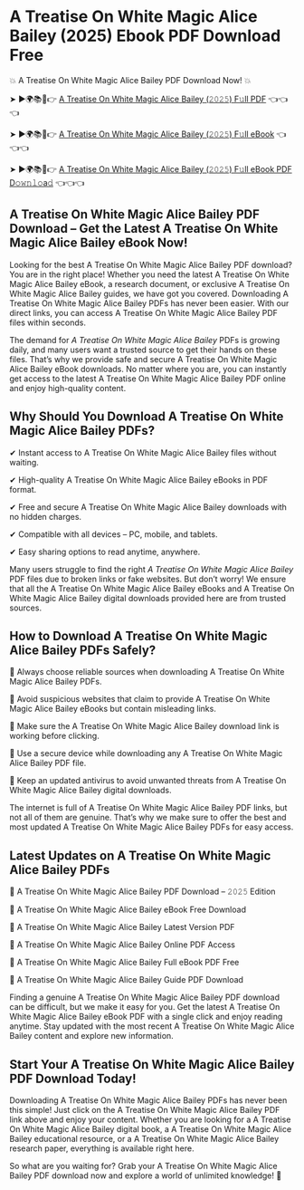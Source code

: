 # A Treatise On White Magic Alice Bailey (2025) Ebook PDF Download Free

💥 A Treatise On White Magic Alice Bailey PDF Download Now! 💥

➤ ►🌍📚📱👉 [A Treatise On White Magic Alice Bailey (𝟸𝟶𝟸𝟻) F𝚞ll PDF](https://getpdf.xyz/a-treatise-on-white-magic-alice-bailey) 👈👈👈


➤ ►🌍📚📱👉 [A Treatise On White Magic Alice Bailey (𝟸𝟶𝟸𝟻) F𝚞ll eBook](https://getpdf.xyz/a-treatise-on-white-magic-alice-bailey) 👈👈👈


➤ ►🌍📚📱👉 [A Treatise On White Magic Alice Bailey (𝟸𝟶𝟸𝟻) F𝚞ll eBook PDF D𝚘𝚠𝚗𝚕𝚘a𝚍](https://getpdf.xyz/a-treatise-on-white-magic-alice-bailey) 👈👈👈


## A Treatise On White Magic Alice Bailey PDF Download – Get the Latest A Treatise On White Magic Alice Bailey eBook Now!

Looking for the best A Treatise On White Magic Alice Bailey PDF download? You are in the right place! Whether you need the latest A Treatise On White Magic Alice Bailey eBook, a research document, or exclusive A Treatise On White Magic Alice Bailey guides, we have got you covered. Downloading A Treatise On White Magic Alice Bailey PDFs has never been easier. With our direct links, you can access A Treatise On White Magic Alice Bailey PDF files within seconds.

The demand for *A Treatise On White Magic Alice Bailey* PDFs is growing daily, and many users want a trusted source to get their hands on these files. That’s why we provide safe and secure A Treatise On White Magic Alice Bailey eBook downloads. No matter where you are, you can instantly get access to the latest A Treatise On White Magic Alice Bailey PDF online and enjoy high-quality content.

## Why Should You Download A Treatise On White Magic Alice Bailey PDFs?

✔ Instant access to A Treatise On White Magic Alice Bailey files without waiting.

✔ High-quality A Treatise On White Magic Alice Bailey eBooks in PDF format.

✔ Free and secure A Treatise On White Magic Alice Bailey downloads with no hidden charges.

✔ Compatible with all devices – PC, mobile, and tablets.

✔ Easy sharing options to read anytime, anywhere.

Many users struggle to find the right *A Treatise On White Magic Alice Bailey* PDF files due to broken links or fake websites. But don’t worry! We ensure that all the A Treatise On White Magic Alice Bailey eBooks and A Treatise On White Magic Alice Bailey digital downloads provided here are from trusted sources.

## How to Download A Treatise On White Magic Alice Bailey PDFs Safely?

📌 Always choose reliable sources when downloading A Treatise On White Magic Alice Bailey PDFs.

📌 Avoid suspicious websites that claim to provide A Treatise On White Magic Alice Bailey eBooks but contain misleading links.

📌 Make sure the A Treatise On White Magic Alice Bailey download link is working before clicking.

📌 Use a secure device while downloading any A Treatise On White Magic Alice Bailey PDF file.

📌 Keep an updated antivirus to avoid unwanted threats from A Treatise On White Magic Alice Bailey digital downloads.

The internet is full of A Treatise On White Magic Alice Bailey PDF links, but not all of them are genuine. That’s why we make sure to offer the best and most updated A Treatise On White Magic Alice Bailey PDFs for easy access.

## Latest Updates on A Treatise On White Magic Alice Bailey PDFs

🔹 A Treatise On White Magic Alice Bailey PDF Download – 𝟸𝟶𝟸𝟻 Edition

🔹 A Treatise On White Magic Alice Bailey eBook Free Download

🔹 A Treatise On White Magic Alice Bailey Latest Version PDF

🔹 A Treatise On White Magic Alice Bailey Online PDF Access

🔹 A Treatise On White Magic Alice Bailey Full eBook PDF Free

🔹 A Treatise On White Magic Alice Bailey Guide PDF Download

Finding a genuine A Treatise On White Magic Alice Bailey PDF download can be difficult, but we make it easy for you. Get the latest A Treatise On White Magic Alice Bailey eBook PDF with a single click and enjoy reading anytime. Stay updated with the most recent A Treatise On White Magic Alice Bailey content and explore new information.

## Start Your A Treatise On White Magic Alice Bailey PDF Download Today!

Downloading A Treatise On White Magic Alice Bailey PDFs has never been this simple! Just click on the A Treatise On White Magic Alice Bailey PDF link above and enjoy your content. Whether you are looking for a A Treatise On White Magic Alice Bailey digital book, a A Treatise On White Magic Alice Bailey educational resource, or a A Treatise On White Magic Alice Bailey research paper, everything is available right here.

So what are you waiting for? Grab your A Treatise On White Magic Alice Bailey PDF download now and explore a world of unlimited knowledge! 🚀